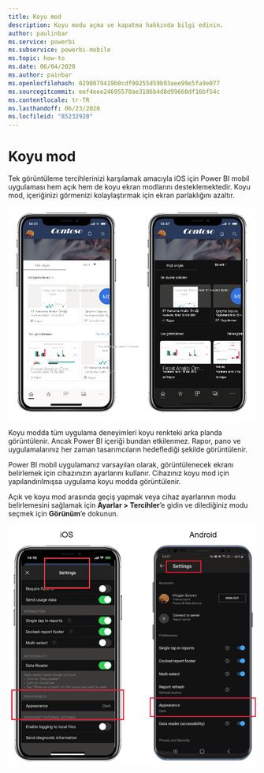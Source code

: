 ```yaml
---
title: Koyu mod
description: Koyu modu açma ve kapatma hakkında bilgi edinin.
author: paulinbar
ms.service: powerbi
ms.subservice: powerbi-mobile
ms.topic: how-to
ms.date: 06/04/2020
ms.author: painbar
ms.openlocfilehash: 0290079419b0cdf90255d59b93aee99e5fa9e077
ms.sourcegitcommit: eef4eee24695570ae3186b4d8d99660df16bf54c
ms.contentlocale: tr-TR
ms.lasthandoff: 06/23/2020
ms.locfileid: "85232920"
---
```

# <a name="dark-mode"></a>Koyu mod

Tek görüntüleme tercihlerinizi karşılamak amacıyla iOS için Power BI mobil uygulaması hem açık hem de koyu ekran modlarını desteklemektedir. Koyu mod, içeriğinizi görmenizi kolaylaştırmak için ekran parlaklığını azaltır.

![Koyu mod ile açık modun karşılaştırması](media/mobile-apps-dark-mode/powerbi-mobile-darkmode-lightmode.png)

 Koyu modda tüm uygulama deneyimleri koyu renkteki arka planda görüntülenir. Ancak Power BI içeriği bundan etkilenmez. Rapor, pano ve uygulamalarınız her zaman tasarımcıların hedeflediği şekilde görüntülenir.
 
 Power BI mobil uygulamanız varsayılan olarak, görüntülenecek ekranı belirlemek için cihazınızın ayarlarını kullanır. Cihazınız koyu mod için yapılandırılmışsa uygulama koyu modda görüntülenir.
 
 Açık ve koyu mod arasında geçiş yapmak veya cihaz ayarlarının modu belirlemesini sağlamak için **Ayarlar > Tercihler**’e gidin ve dilediğiniz modu seçmek için **Görünüm**’e dokunun.

![Görünüm ayarları](media/mobile-apps-dark-mode/powerbi-mobile-appearance-settings.png)
